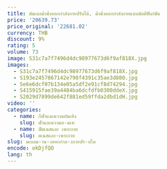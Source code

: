 ```yaml
---
title: ดัมเบลม้านั่งออกกำลังกายปรับได้, ม้านั่งออกกำลังกายแบบมัลติฟังก์ชัน
price: '20639.73'
price_original: '22681.02'
currency: THB
discount: 9%
rating: 5
volume: 73
image: S31c7a7f7496d4dc98977673d6f9af818X.jpg
images:
  - S31c7a7f7496d4dc98977673d6f9af818X.jpg
  - S193e2457867142e798f4391c35ae3d88O.jpg
  - Se6e6dcf07b134e05a5df2e91cf8d74294.jpg
  - S415915fae39a4484ba6dcfdfb0300ddeX.jpg
  - S2029d7899de642f881ed59ffda2dbd1dH.jpg
video: ''
categories:
  - name: กีฬาและความบันเทิง
    slug: ฬาและความบ-นเท
  - name: ฟิตเนสและ เพาะกาย
    slug: ตเนสและ-เพาะกาย
slug: มเบลม-าน-งออกกำล-งกายปร-บได
encode: okDjfQO
lang: th
---
```

  